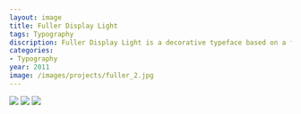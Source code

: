 ```yaml
---
layout: image
title: Fuller Display Light
tags: Typography
discription: Fuller Display Light is a decorative typeface based on a few of my favorite faces; most notably Bodoni, Archer, and Neutra. The 1920's style face features a capital and lowercase set as well alternate characters, numbers, and full punctuation.
categories:
- Typography
year: 2011
image: /images/projects/fuller_2.jpg
---
```


<img src="/images/projects/fuller_1.jpg">
<img src="/images/projects/fuller_2.jpg">
<img src="/images/projects/fuller_3.jpg">
